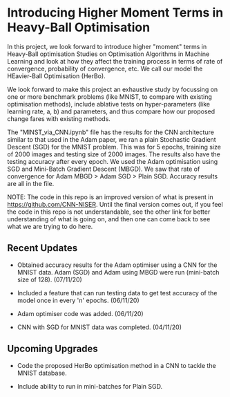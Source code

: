 # Introducing Higher Moment Terms in Heavy-Ball Optimisation
In this project, we look forward to introduce higher "moment" terms in Heavy-Ball optimisation Studies on Optimisation Algorithms in Machine Learning and look at how they affect the training process in terms of rate of convergence, probability of convergence, etc. We call our model the HEavier-Ball Optimisation (HerBo).

We look forward to make this project an exhaustive study by focussing on one or more benchmark problems (like MNIST, to compare with existing optimisation methods), include ablative tests on hyper-parameters (like learning rate, a, b) and parameters, and thus compare how our proposed change fares with existing methods.

The "MINST_via_CNN.ipynb" file has the results for the CNN architecture similar to that used in the Adam paper, we ran a plain Stochastic Gradient Descent (SGD) for the MNIST problem. This was for 5 epochs, training size of 2000 images and testing size of 2000 images. The results also have the testing accuracy after every epoch. We used the Adam optimisation using SGD and Mini-Batch Gradient Descent (MBGD). We saw that rate of convergence for Adam MBGD > Adam SGD > Plain SGD.
Accuracy results are all in the file.

NOTE: The code in this repo is an improved version of what is present in https://github.com/CNN-NISER.
Until the final version comes out, if you feel the code in this repo is not understandable, see the other link for better understanding of what is going on, and then one can come back to see what we are trying to do here. 

## Recent Updates

- Obtained accuracy results for the Adam optimiser using a CNN for the MNIST data. Adam (SGD) and Adam using MBGD were run (mini-batch size of 128). (07/11/20)

- Included a feature that can run testing data to get test accuracy of the model once in every 'n' epochs. (06/11/20)

- Adam optimiser code was added. (06/11/20)

- CNN with SGD for MNIST data was completed. (04/11/20)

## Upcoming Upgrades

 - Code the proposed HerBo optimisation method in a CNN to tackle the MNIST database.
 
 - Include ability to run in mini-batches for Plain SGD.
 
